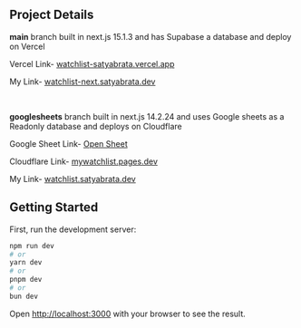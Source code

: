 ## Project Details

**main** branch built in next.js 15.1.3 and has Supabase a database and deploy on Vercel

Vercel Link- [watchlist-satyabrata.vercel.app](https://watchlist-satyabrata.vercel.app/)

My Link- [watchlist-next.satyabrata.dev](https://watchlist-next.satyabrata.dev/)

<br>

**googlesheets** branch built in next.js 14.2.24 and uses Google sheets as a Readonly database and deploys on Cloudflare

Google Sheet Link- [Open Sheet](https://docs.google.com/spreadsheets/d/1UIAhtWf9cUk_W4tSxlrGI5-562yOaXBFTxz74vlgmUY/edit?usp=sharing)

Cloudflare Link- [mywatchlist.pages.dev](https://mywatchlist.pages.dev/)

My Link- [watchlist.satyabrata.dev](https://watchlist.satyabrata.dev/)

## Getting Started

First, run the development server:

```bash
npm run dev
# or
yarn dev
# or
pnpm dev
# or
bun dev
```

Open [http://localhost:3000](http://localhost:3000) with your browser to see the result.

